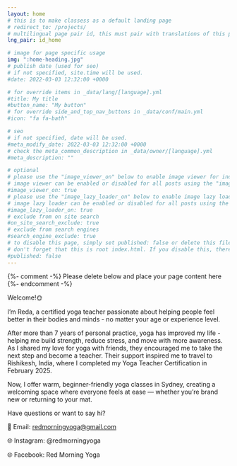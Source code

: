 ```yaml
---
layout: home
# this is to make classess as a default landing page
# redirect_to: /projects/
# multilingual page pair id, this must pair with translations of this page. (This name must be unique)
lng_pair: id_home

# image for page specific usage
img: ":home-heading.jpg"
# publish date (used for seo)
# if not specified, site.time will be used.
#date: 2022-03-03 12:32:00 +0000

# for override items in _data/lang/[language].yml
#title: My title
#button_name: "My button"
# for override side_and_top_nav_buttons in _data/conf/main.yml
#icon: "fa fa-bath"

# seo
# if not specified, date will be used.
#meta_modify_date: 2022-03-03 12:32:00 +0000
# check the meta_common_description in _data/owner/[language].yml
#meta_description: ""

# optional
# please use the "image_viewer_on" below to enable image viewer for individual pages or posts (_posts/ or [language]/_posts folders).
# image viewer can be enabled or disabled for all posts using the "image_viewer_posts: true" setting in _data/conf/main.yml.
#image_viewer_on: true
# please use the "image_lazy_loader_on" below to enable image lazy loader for individual pages or posts (_posts/ or [language]/_posts folders).
# image lazy loader can be enabled or disabled for all posts using the "image_lazy_loader_posts: true" setting in _data/conf/main.yml.
#image_lazy_loader_on: true
# exclude from on site search
#on_site_search_exclude: true
# exclude from search engines
#search_engine_exclude: true
# to disable this page, simply set published: false or delete this file
# don't forget that this is root index.html. If you disable this, there will be no index.html page to open
#published: false
---
```


{%- comment -%} Please delete below and place your page content here {%- endcomment -%}

Welcome!🌞

I’m Reda, a certified yoga teacher passionate about helping people feel better in their bodies and minds - no matter your age or experience level.

After more than 7 years of personal practice, yoga has improved my life - helping me build strength, reduce stress, and move with more awareness. As I shared my love for yoga with friends, they encouraged me to take the next step and become a teacher. Their support inspired me to travel to Rishikesh, India, where I completed my Yoga Teacher Certification in February 2025.

Now, I offer warm, beginner-friendly yoga classes in Sydney, creating a welcoming space where everyone feels at ease — whether you’re brand new or returning to your mat.







Have questions or want to say hi?

📧 Email: redmorningyoga@gmail.com

🌐 Instagram: @redmorningyoga

🌐 Facebook: Red Morning Yoga

